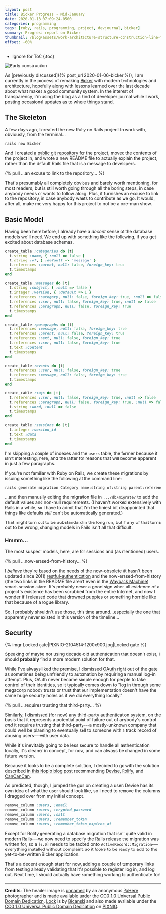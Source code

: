 ```yaml
---
layout: post
title: Bicker Progress - Mid-January
date: 2020-01-13 07:09:24-0500
categories: programming
tags: [ruby, rails, programming, project, devjournal, bicker]
summary: Progress report on Bicker
thumbnail: /blog/assets/work-architecture-structure-construction-line-facade-805034-pxhere.com.jpg
offset: -60%
---
```


* Ignore for ToC
{:toc}

![Early construction](/blog/assets/work-architecture-structure-construction-line-facade-805034-pxhere.com.jpg "Early construction")

As [previously discussed]({% post_url 2020-01-06-bicker %}), I am currently in the process of remaking [Bicker](https://bicker.colagioia.net/) with modern technologies and architecture, hopefully along with lessons learned over the last decade about what makes a good community system.  In the interest of transparency, I'm using the blog as a kind of developer journal while I work, posting occasional updates as to where things stand.

## The Skeleton

A few days ago, I created the new Ruby on Rails project to work with, obviously, from the <i class="fas fa-terminal"></i> terminal...

```sh
rails new Bicker
```

And I created [a public git repository](https://github.com/jcolag/Bicker) for the project, moved the contents of the project in, and wrote a new README file to actually explain the project, rather than the default Rails file that is a message to developers.

{% pull ...an excuse to link to the repository... %}

That's presumably all completely obvious and barely worth mentioning, for most readers, but is still worth going through all the boring steps, in case anybody needs or wants to follow along.  Plus, it furnishes an excuse to link to the repository, in case anybody wants to contribute as we go.  It would, after all, make me very happy for this project to not be a one-man show.

## Basic Model

Having been here before, I already have a *decent* sense of the database models we'll need.  We end up with something like the following, if you get excited about database schemas.

```Ruby
create_table :categories do |t|
  t.string :name, { :null => false }
  t.string :of, { :default => 'message' }
  t.references :parent, null: false, foreign_key: true
  t.timestamps
end

create_table :messages do |t|
  t.string :subject, { :null => false }
  t.integer :version, { :default => 1 }
  t.references :category, null: false, foreign_key: true, :null => false
  t.references :user, null: false, foreign_key: true, :null => false
  t.references :paragraph, null: false, foreign_key: true
  t.timestamps
end

create_table :paragraphs do |t|
  t.references :message, null: false, foreign_key: true
  t.references :parent, null: false, foreign_key: true
  t.references :next, null: false, foreign_key: true
  t.references :user, null: false, foreign_key: true
  t.text :content
  t.timestamps
end

create_table :events do |t|
  t.references :user, null: false, foreign_key: true
  t.references :message, null: false, foreign_key: true
  t.timestamps
end

create_table :tags do |t|
  t.references :user, null: false, foreign_key: true, :null => false
  t.references :paragraph, null: false, foreign_key: true, :null => false
  t.string :word, :null => false
  t.timestamps
end

create_table :sessions do |t|
  t.integer :session_id
  t.text :data
  t.timestamps
end
```

I'm skipping a couple of indexes and the `users` table, the former because it isn't interesting, here, and the latter for reasons that will become apparent in just a few paragraphs.

If you're not familiar with Ruby on Rails, we create these migrations by issuing something like the following at <i class="fas fa-terminal"></i> the command line:

```sh
rails generate migration Category name:string of:string parent:references
```

...and then manually editing the migration file in `.../db/migrate/` to add the default values and non-null requirements.  (I haven't worked extensively with Rails in a while, so I have to admit that I'm the tiniest bit disappointed that things like defaults *still* can't be automatically generated.)

That might turn out to be substandard in the long run, but if any of that turns out to be wrong, changing models in Rails isn't all that difficult.

### Hmmm...

The most suspect models, here, are for sessions and (as mentioned) users.

{% pull ...now-erased-from-history... %}

I *believe* they're based on the needs of the now-obsolete (it hasn't been updated since 2011) [restful-authentication](https://rubygems.org/gems/restful-authentication) and the now-erased-from-history (the two links in the README file aren't even in the [Wayback Machine](https://archive.org/web/)) smart-session-store.  It's probably never a good sign when all evidence of a project's existence has been scrubbed from the entire Internet, and now I wonder if I released code that drowned puppies or something horrible like that because of a rogue library.

So, I probably shouldn't use those, this time around...especially the one that apparently never existed in this version of the timeline...

## Security

{% imgr Locked gate|PIXNIO-2104514-1200x900.jpg|Locked gate %}

Speaking of maybe not using decade-old authentication that doesn't exist, I should **probably** find a more modern solution for that.

While I've always liked the premise, I dismissed [OAuth](https://en.wikipedia.org/wiki/OAuth) right out of the gate as sometimes being unfriendly to automation by requiring a manual log-in attempt.  Plus, OAuth never became simple enough for people to take control of their identities, so it typically comes down to "log in through some megacorp nobody trusts or trust that our implementation doesn't have the same huge security holes as if we did everything locally."

{% pull ...requires trusting that third-party... %}

Similarly, I dismissed (for now) any third-party authentication system, on the basis that it represents a potential point of failure out of anybody's control *and* it requires trusting that third-party---a mostly-unknown company that could well be planning to eventually sell to someone with a track record of abusing users---with user data.

While it's inevitably going to be less secure to handle all authentication locally, it's cleaner in concept, for now, and can always be changed in some future version.

Because it looks to be a complete solution, I decided to go with the solution described [in this Nopio blog post](https://www.nopio.com/blog/authentication-authorization-rails/) recommending [Devise](https://rubygems.org/gems/devise), [Rolify](https://rubygems.org/gems/rolify), and [CanCanCan](https://rubygems.org/gems/cancancan).

As predicted, though, I jumped the gun on creating a user:  Devise has its own idea of what the user should look like, so I need to remove the columns I dragged over from my initial concept.

```Ruby
remove_column :users, :email
remove_column :users, :crypted_password
remove_column :users, :salt
remove_column :users, :remember_token
remove_column :users, :remember_token_expires_at
```

Except for Rolify generating a database migration that isn't quite valid in modern Rails---we now need to specify the Rails release the migration was written for, so a `[6.0]` needs to be tacked onto `ActiveRecord::Migration`---everything installed without complaint, so it *looks* to be ready to add to the yet-to-be-written Bicker application.

That's a decent enough start for now, adding a couple of temporary links from testing already validating that it's possible to register, log in, and log out.  Next time, I should actually have something working to authenticate for!

#### <i class="fas fa-gem"></i>

* * *

**Credits**:  The header image is [unnamed](https://pxhere.com/en/photo/805034) by an anonymous [PxHere](https://pxhere.com/) photographer and is made available under the [CC0 1.0 Universal Public Domain Dedication](https://creativecommons.org/publicdomain/zero/1.0/). [Lock](https://pixnio.com/objects/fastener-device-lock-padlock-security-metal-rust-iron) is by [Bicanski](https://pixnio.com/author/bicanski) and also made available under the [CC0 1.0 Universal Public Domain Dedication](https://creativecommons.org/publicdomain/zero/1.0/) on [PIXNIO](https://pixnio.com/).
